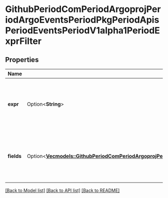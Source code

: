 # GithubPeriodComPeriodArgoprojPeriodArgoEventsPeriodPkgPeriodApisPeriodEventsPeriodV1alpha1PeriodExprFilter

## Properties

Name | Type | Description | Notes
------------ | ------------- | ------------- | -------------
**expr** | Option<**String**> | Expr refers to the expression that determines the outcome of the filter. | [optional]
**fields** | Option<[**Vec<models::GithubPeriodComPeriodArgoprojPeriodArgoEventsPeriodPkgPeriodApisPeriodEventsPeriodV1alpha1PeriodPayloadField>**](github.com.argoproj.argo_events.pkg.apis.events.v1alpha1.PayloadField.md)> | Fields refers to set of keys that refer to the paths within event payload. | [optional]

[[Back to Model list]](../README.md#documentation-for-models) [[Back to API list]](../README.md#documentation-for-api-endpoints) [[Back to README]](../README.md)


